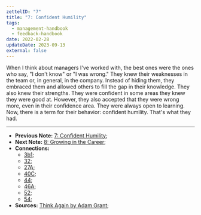```yaml
---
zettelID: "7"
title: "7: Confident Humility"
tags:
  - management-handbook
  - feedback-handbook
date: 2022-02-28
updateDate: 2023-09-13
external: false
---
```


When I think about managers I've worked with, the best ones were the ones who say, "I don't know" or "I was wrong." They knew their weaknesses in the team or, in general, in the company. Instead of hiding them, they embraced them and allowed others to fill the gap in their knowledge. They also knew their strengths. They were confident in some areas they knew they were good at. However, they also accepted that they were wrong more, even in their confidence area. They were always open to learning. Now, there is a term for their behavior: confident humility. That's what they had.

---

- **Previous Note:** [7: Confident Humility](/notes/7/);
- **Next Note:** [8: Growing in the Career](/notes/8/);
- **Connections:**
  - [3b1](/notes/3b1/);
  - [32](/notes/32/);
  - [27A](/notes/27a/);
  - [40C](/notes/40c/);
  - [44](/notes/44/);
  - [46A](46A.md);
  - [52](/notes/52/);
  - [54](/notes/54/);
- **Sources:** [Think Again by Adam Grant](/books/think-again-by-adam-grant-book-summary-review-and-notes/);
